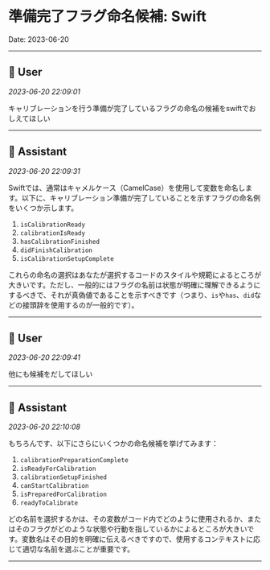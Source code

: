 # 準備完了フラグ命名候補: Swift

Date: 2023-06-20

---

## 👤 User
*2023-06-20 22:09:01*

キャリブレーションを行う準備が完了しているフラグの命名の候補をswiftでおしえてほしい

---

## 🤖 Assistant
*2023-06-20 22:09:31*

Swiftでは、通常はキャメルケース（CamelCase）を使用して変数を命名します。以下に、キャリブレーション準備が完了していることを示すフラグの命名例をいくつか示します。

1. `isCalibrationReady`
2. `calibrationIsReady`
3. `hasCalibrationFinished`
4. `didFinishCalibration`
5. `isCalibrationSetupComplete`

これらの命名の選択はあなたが選択するコードのスタイルや規範によるところが大きいです。ただし、一般的にはフラグの名前は状態が明確に理解できるようにするべきで、それが真偽値であることを示すべきです（つまり、`is`や`has`、`did`などの接頭辞を使用するのが一般的です）。

---

## 👤 User
*2023-06-20 22:09:41*

他にも候補をだしてほしい

---

## 🤖 Assistant
*2023-06-20 22:10:08*

もちろんです、以下にさらにいくつかの命名候補を挙げてみます：

1. `calibrationPreparationComplete`
2. `isReadyForCalibration`
3. `calibrationSetupFinished`
4. `canStartCalibration`
5. `isPreparedForCalibration`
6. `readyToCalibrate`

どの名前を選択するかは、その変数がコード内でどのように使用されるか、またはそのフラグがどのような状態や行動を指しているかによるところが大きいです。変数名はその目的を明確に伝えるべきですので、使用するコンテキストに応じて適切な名前を選ぶことが重要です。

---
